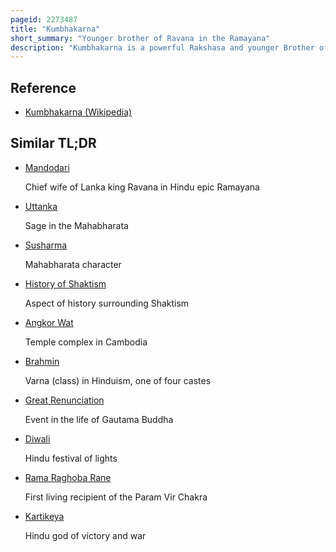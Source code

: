 ```yaml
---
pageid: 2273487
title: "Kumbhakarna"
short_summary: "Younger brother of Ravana in the Ramayana"
description: "Kumbhakarna is a powerful Rakshasa and younger Brother of Ravana from the Hindu Epic Ramayana. In Hindu Texts he is described as a virtuous Character and a great warrior despite his gigantic Size and Appetite. Over the Course of Rama's Mission to rescue Sita he is said to have slaughtered 8000 Vanaras."
---
```


## Reference

- [Kumbhakarna (Wikipedia)](https://en.wikipedia.org/?curid=2273487)

## Similar TL;DR

- [Mandodari](/tldr/en/mandodari)

  Chief wife of Lanka king Ravana in Hindu epic Ramayana

- [Uttanka](/tldr/en/uttanka)

  Sage in the Mahabharata

- [Susharma](/tldr/en/susharma)

  Mahabharata character

- [History of Shaktism](/tldr/en/history-of-shaktism)

  Aspect of history surrounding Shaktism

- [Angkor Wat](/tldr/en/angkor-wat)

  Temple complex in Cambodia

- [Brahmin](/tldr/en/brahmin)

  Varna (class) in Hinduism, one of four castes

- [Great Renunciation](/tldr/en/great-renunciation)

  Event in the life of Gautama Buddha

- [Diwali](/tldr/en/diwali)

  Hindu festival of lights

- [Rama Raghoba Rane](/tldr/en/rama-raghoba-rane)

  First living recipient of the Param Vir Chakra

- [Kartikeya](/tldr/en/kartikeya)

  Hindu god of victory and war
